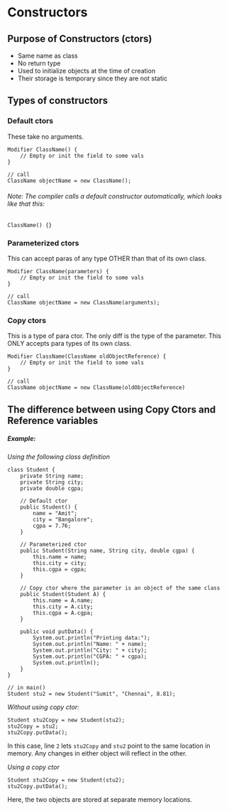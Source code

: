 # Constructors

## Purpose of Constructors (ctors)

- Same name as class
- No return type
- Used to initialize objects at the time of creation
- Their storage is temporary since they are not static

## Types of constructors

### Default ctors

These take no arguments.

    Modifier ClassName() {
        // Empty or init the field to some vals
    }

    // call
    ClassName objectName = new ClassName();

###### Note: The compiler calls a default constructor automatically, which looks like that this:

    ClassName() {}

### Parameterized ctors

This can accept paras of any type OTHER than that of its own class.

    Modifier ClassName(parameters) {
        // Empty or init the field to some vals
    }

    // call
    ClassName objectName = new ClassName(arguments);

### Copy ctors

This is a type of para ctor. The only diff is the type of the parameter. This ONLY accepts para types of its own class.

    Modifier ClassName(ClassName oldObjectReference) {
        // Empty or init the field to some vals
    }

    // call
    ClassName objectName = new ClassName(oldObjectReference)

## The difference between using Copy Ctors and Reference variables

##### Example:

*Using the following class definition*

    class Student {
        private String name;
        private String city;
        private double cgpa;

        // Default ctor
        public Student() {
            name = "Amit";
            city = "Bangalore";
            cgpa = 7.76;
        }

        // Parameterized ctor
        public Student(String name, String city, double cgpa) {
            this.name = name;
            this.city = city;
            this.cgpa = cgpa;
        }

        // Copy ctor where the parameter is an object of the same class
        public Student(Student A) {
            this.name = A.name;
            this.city = A.city;
            this.cgpa = A.cgpa;
        }

        public void putData() {
            System.out.println("Printing data:");
            System.out.println("Name: " + name);
            System.out.println("City: " + city);
            System.out.println("CGPA: " + cgpa);
            System.out.println();
        }
    }

    // in main()
    Student stu2 = new Student("Sumit", "Chennai", 8.81);

*Without using copy ctor:*

    Student stu2Copy = new Student(stu2);
    stu2Copy = stu2;
    stu2Copy.putData();

In this case, line `2` lets `stu2Copy` and `stu2` point to the same location in memory. Any changes in either object will reflect in the other.

*Using a copy ctor*

    Student stu2Copy = new Student(stu2);
    stu2Copy.putData();

Here, the two objects are stored at separate memory locations.